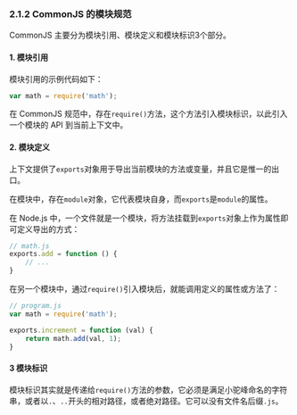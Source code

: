
### 2.1.2 CommonJS 的模块规范

CommonJS 主要分为模块引用、模块定义和模块标识3个部分。

#### 1. 模块引用

模块引用的示例代码如下：

```javascript
var math = require('math');
```

在 CommonJS 规范中，存在`require()`方法，这个方法引入模块标识，以此引入一个模块的 API 到当前上下文中。

#### 2. 模块定义

上下文提供了`exports`对象用于导出当前模块的方法或变量，并且它是惟一的出口。

在模块中，存在`module`对象，它代表模块自身，而`exports`是`module`的属性。

在 Node.js 中，一个文件就是一个模块，将方法挂载到`exports`对象上作为属性即可定义导出的方式：

```javascript
// math.js
exports.add = function () {
    // ...
}
```

在另一个模块中，通过`require()`引入模块后，就能调用定义的属性或方法了：

```javascript
// program.js
var math = require('math');

exports.increment = function (val) {
    return math.add(val, 1);
}
```

#### 3 模块标识

模块标识其实就是传递给`require()`方法的参数，它必须是满足小驼峰命名的字符串，或者以`.`、`..`开头的相对路径，或者绝对路径。它可以没有文件名后缀`.js`。
